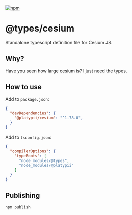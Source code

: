 [![npm](https://img.shields.io/npm/v/@platypii/cesium)](https://www.npmjs.com/package/@platypii/cesium)

# @types/cesium

Standalone typescript definition file for Cesium JS.

## Why?

Have you seen how large cesium is? I just need the types.

## How to use

Add to `package.json`:
```json
{
  "devDependencies": {
    "@platypii/cesium": "^1.78.0",
  }
}
```

Add to `tsconfig.json`:
```json
{
  "compilerOptions": {
    "typeRoots": [
      "node_modules/@types",
      "node_modules/@platypii"
    ]
  }
}
```

## Publishing

```
npm publish
```
